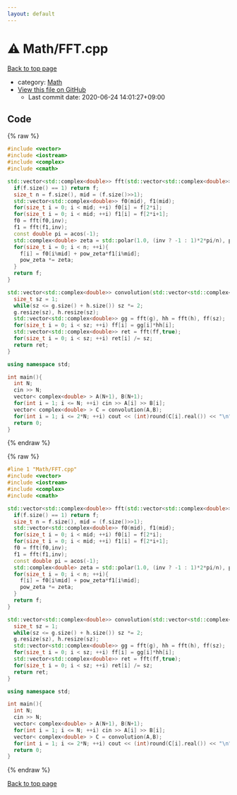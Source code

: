 ```yaml
---
layout: default
---
```


<!-- mathjax config similar to math.stackexchange -->
<script type="text/javascript" async
  src="https://cdnjs.cloudflare.com/ajax/libs/mathjax/2.7.5/MathJax.js?config=TeX-MML-AM_CHTML">
</script>
<script type="text/x-mathjax-config">
  MathJax.Hub.Config({
    TeX: { equationNumbers: { autoNumber: "AMS" }},
    tex2jax: {
      inlineMath: [ ['$','$'] ],
      processEscapes: true
    },
    "HTML-CSS": { matchFontHeight: false },
    displayAlign: "left",
    displayIndent: "2em"
  });
</script>

<script type="text/javascript" src="https://cdnjs.cloudflare.com/ajax/libs/jquery/3.4.1/jquery.min.js"></script>
<script src="https://cdn.jsdelivr.net/npm/jquery-balloon-js@1.1.2/jquery.balloon.min.js" integrity="sha256-ZEYs9VrgAeNuPvs15E39OsyOJaIkXEEt10fzxJ20+2I=" crossorigin="anonymous"></script>
<script type="text/javascript" src="../../assets/js/copy-button.js"></script>
<link rel="stylesheet" href="../../assets/css/copy-button.css" />


# :warning: Math/FFT.cpp

<a href="../../index.html">Back to top page</a>

* category: <a href="../../index.html#a49950aa047c2292e989e368a97a3aae">Math</a>
* <a href="{{ site.github.repository_url }}/blob/master/Math/FFT.cpp">View this file on GitHub</a>
    - Last commit date: 2020-06-24 14:01:27+09:00




## Code

<a id="unbundled"></a>
{% raw %}
```cpp
#include <vector>
#include <iostream>
#include <complex>
#include <cmath>

std::vector<std::complex<double>> fft(std::vector<std::complex<double>> f, bool inv = false){
  if(f.size() == 1) return f;
  size_t n = f.size(), mid = (f.size()>>1);
  std::vector<std::complex<double>> f0(mid), f1(mid);
  for(size_t i = 0; i < mid; ++i) f0[i] = f[2*i];
  for(size_t i = 0; i < mid; ++i) f1[i] = f[2*i+1];
  f0 = fft(f0,inv);
  f1 = fft(f1,inv);
  const double pi = acos(-1);
  std::complex<double> zeta = std::polar(1.0, (inv ? -1 : 1)*2*pi/n), pow_zeta(1.0);
  for(size_t i = 0; i < n; ++i){
    f[i] = f0[i%mid] + pow_zeta*f1[i%mid];
    pow_zeta *= zeta;
  }
  return f;
}

std::vector<std::complex<double>> convolution(std::vector<std::complex<double>> g, std::vector<std::complex<double>> h){
  size_t sz = 1;
  while(sz <= g.size() + h.size()) sz *= 2;
  g.resize(sz), h.resize(sz);
  std::vector<std::complex<double>> gg = fft(g), hh = fft(h), ff(sz);
  for(size_t i = 0; i < sz; ++i) ff[i] = gg[i]*hh[i];
  std::vector<std::complex<double>> ret = fft(ff,true);
  for(size_t i = 0; i < sz; ++i) ret[i] /= sz;
  return ret;
}

using namespace std;

int main(){
  int N;
  cin >> N;
  vector< complex<double> > A(N+1), B(N+1);
  for(int i = 1; i <= N; ++i) cin >> A[i] >> B[i];
  vector< complex<double> > C = convolution(A,B);
  for(int i = 1; i <= 2*N; ++i) cout << (int)round(C[i].real()) << "\n";
  return 0;
}

```
{% endraw %}

<a id="bundled"></a>
{% raw %}
```cpp
#line 1 "Math/FFT.cpp"
#include <vector>
#include <iostream>
#include <complex>
#include <cmath>

std::vector<std::complex<double>> fft(std::vector<std::complex<double>> f, bool inv = false){
  if(f.size() == 1) return f;
  size_t n = f.size(), mid = (f.size()>>1);
  std::vector<std::complex<double>> f0(mid), f1(mid);
  for(size_t i = 0; i < mid; ++i) f0[i] = f[2*i];
  for(size_t i = 0; i < mid; ++i) f1[i] = f[2*i+1];
  f0 = fft(f0,inv);
  f1 = fft(f1,inv);
  const double pi = acos(-1);
  std::complex<double> zeta = std::polar(1.0, (inv ? -1 : 1)*2*pi/n), pow_zeta(1.0);
  for(size_t i = 0; i < n; ++i){
    f[i] = f0[i%mid] + pow_zeta*f1[i%mid];
    pow_zeta *= zeta;
  }
  return f;
}

std::vector<std::complex<double>> convolution(std::vector<std::complex<double>> g, std::vector<std::complex<double>> h){
  size_t sz = 1;
  while(sz <= g.size() + h.size()) sz *= 2;
  g.resize(sz), h.resize(sz);
  std::vector<std::complex<double>> gg = fft(g), hh = fft(h), ff(sz);
  for(size_t i = 0; i < sz; ++i) ff[i] = gg[i]*hh[i];
  std::vector<std::complex<double>> ret = fft(ff,true);
  for(size_t i = 0; i < sz; ++i) ret[i] /= sz;
  return ret;
}

using namespace std;

int main(){
  int N;
  cin >> N;
  vector< complex<double> > A(N+1), B(N+1);
  for(int i = 1; i <= N; ++i) cin >> A[i] >> B[i];
  vector< complex<double> > C = convolution(A,B);
  for(int i = 1; i <= 2*N; ++i) cout << (int)round(C[i].real()) << "\n";
  return 0;
}

```
{% endraw %}

<a href="../../index.html">Back to top page</a>

